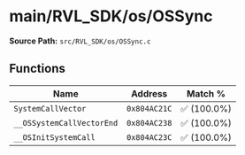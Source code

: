 # main/RVL_SDK/os/OSSync

**Source Path:** `src/RVL_SDK/os/OSSync.c`

## Functions

| Name | Address | Match % |
|------|---------|---------|
| `SystemCallVector` | `0x804AC21C` | :white_check_mark: (100.0%) |
| `__OSSystemCallVectorEnd` | `0x804AC238` | :white_check_mark: (100.0%) |
| `__OSInitSystemCall` | `0x804AC23C` | :white_check_mark: (100.0%) |